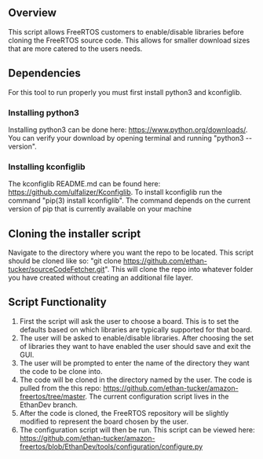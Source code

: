 ## Overview
This script allows FreeRTOS customers to enable/disable libraries before
cloning the FreeRTOS source code. This allows for smaller download sizes
that are more catered to the users needs.

## Dependencies
For this tool to run properly you must first install python3 and
kconfiglib.
### Installing python3
Installing python3 can be done here: https://www.python.org/downloads/.
You can verify your download by opening terminal and running 
"python3 --version".
### Installing kconfiglib
The kconfiglib README.md can be found here:
https://github.com/ulfalizer/Kconfiglib. To install kconfiglib run the
command "pip(3) install kconfiglib". The command depends on the current
version of pip that is currently available on your machine

## Cloning the installer script
Navigate to the directory where you want the repo to be located. This
script should be cloned like so: 
"git clone https://github.com/ethan-tucker/sourceCodeFetcher.git". This
will clone the repo into whatever folder you have created without creating
an additional file layer.

## Script Functionality
1. First the script will ask the user to choose a board. This is to set
the defaults based on which libraries are typically supported for that
board.
2. The user will be asked to enable/disable libraries. After choosing
the set of libraries they want to have enabled the user should save and
exit the GUI.
3. The user will be prompted to enter the name of the directory they want
the code to be clone into.
4. The code will be cloned in the directory named by the user. The code is
pulled from the this repo: https://github.com/ethan-tucker/amazon-freertos/tree/master.
The current configuration script lives in the EthanDev branch.
5. After the code is cloned, the FreeRTOS repository will be slightly
modified to represent the board chosen by the user.
6. The configuration script will then be run. This script can be viewed here:
https://github.com/ethan-tucker/amazon-freertos/blob/EthanDev/tools/configuration/configure.py